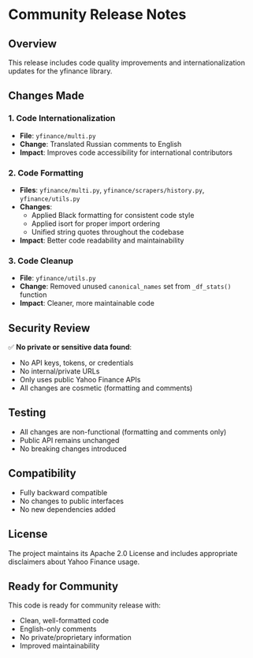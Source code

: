 # Community Release Notes

## Overview
This release includes code quality improvements and internationalization updates for the yfinance library.

## Changes Made

### 1. Code Internationalization
- **File**: `yfinance/multi.py`
- **Change**: Translated Russian comments to English
- **Impact**: Improves code accessibility for international contributors

### 2. Code Formatting
- **Files**: `yfinance/multi.py`, `yfinance/scrapers/history.py`, `yfinance/utils.py`
- **Changes**:
  - Applied Black formatting for consistent code style
  - Applied isort for proper import ordering
  - Unified string quotes throughout the codebase
- **Impact**: Better code readability and maintainability

### 3. Code Cleanup
- **File**: `yfinance/utils.py`
- **Change**: Removed unused `canonical_names` set from `_df_stats()` function
- **Impact**: Cleaner, more maintainable code

## Security Review
✅ **No private or sensitive data found**:
- No API keys, tokens, or credentials
- No internal/private URLs
- Only uses public Yahoo Finance APIs
- All changes are cosmetic (formatting and comments)

## Testing
- All changes are non-functional (formatting and comments only)
- Public API remains unchanged
- No breaking changes introduced

## Compatibility
- Fully backward compatible
- No changes to public interfaces
- No new dependencies added

## License
The project maintains its Apache 2.0 License and includes appropriate disclaimers about Yahoo Finance usage.

## Ready for Community
This code is ready for community release with:
- Clean, well-formatted code
- English-only comments
- No private/proprietary information
- Improved maintainability